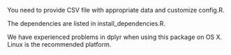 You need to provide CSV file with appropriate data and customize config.R.

The dependencies are listed in install_dependencies.R.

We have experienced problems in dplyr when using this package on OS X. Linux is the recommended platform.

